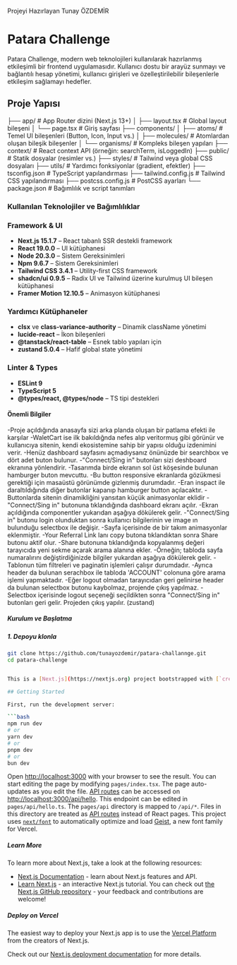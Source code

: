  Projeyi Hazırlayan
 Tunay ÖZDEMİR
 
 # Patara Challenge
  Patara Challenge, modern web teknolojileri kullanılarak hazırlanmış etkileşimli bir frontend uygulamasıdır. Kullanıcı dostu bir arayüz sunmayı ve bağlantılı hesap yönetimi, kullanıcı girişleri ve özelleştirilebilir bileşenlerle etkileşim sağlamayı hedefler.

## Proje Yapısı
  ├── app/ # App Router dizini (Next.js 13+)
  │ ├── layout.tsx # Global layout bileşeni
  │ └── page.tsx # Giriş sayfası
  ├── components/
  │ ├── atoms/ # Temel UI bileşenleri (Button, Icon, Input vs.)
  │ ├── molecules/ # Atomlardan oluşan bileşik bileşenler
  │ └── organisms/ # Kompleks bileşen yapıları
  ├── context/ # React context API (örneğin: searchTerm, isLoggedIn)
  ├── public/ # Statik dosyalar (resimler vs.)
  ├── styles/ # Tailwind veya global CSS dosyaları
  ├── utils/ # Yardımcı fonksiyonlar (gradient, efektler)
  ├── tsconfig.json # TypeScript yapılandırması
  ├── tailwind.config.js # Tailwind CSS yapılandırması
  ├── postcss.config.js # PostCSS ayarları
  └── package.json # Bağımlılık ve script tanımları

### Kullanılan Teknolojiler ve Bağımlılıklar

### Framework & UI
- **Next.js 15.1.7**                      – React tabanlı SSR destekli framework
- **React 19.0.0**                        – UI kütüphanesi
- **Node 20.3.0**                         – Sistem Gereksinimleri
- **Npm 9.6.7**                           – Sistem Gereksinimleri
- **Tailwind CSS 3.4.1**                  – Utility-first CSS framework
- **shadcn/ui 0.9.5**                     – Radix UI ve Tailwind üzerine kurulmuş UI bileşen kütüphanesi
- **Framer Motion 12.10.5**               – Animasyon kütüphanesi

### Yardımcı Kütüphaneler
- **clsx** ve **class-variance-authority** – Dinamik className yönetimi
- **lucide-react**                         – İkon bileşenleri
- **@tanstack/react-table**                – Esnek tablo yapıları için
- **zustand 5.0.4**                        – Hafif global state yönetimi

### Linter & Types
- **ESLint 9**
- **TypeScript 5**
- **@types/react, @types/node**            – TS tipi destekleri

#### Önemli Bilgiler
-Proje açıldığında anasayfa sizi arka planda oluşan bir patlama efekti ile karşılar
-WaletCart ise ilk bakıldığnda nefes alıp veritormuş gibi görünür ve kullanıcıya sitenin, kendi ekosistemine sahip bir yapısı olduğu izdenimini verir.
-Henüz dashboard sayfasını açmadıysanız önünüzde bir searchbox ve dört adet buton bulunur.
-"Connect/Sing in" butonları sizi deshboard ekranına yönlendirir.
-Tasarımda birde ekranın sol üst köşesinde bulunan hamburger buton mevcuttu. 
-Bu button responsive ekranlarda gözükmesi gerektiği için masaüstü görünümde gizlenmiş durumdadır. 
-Eran inspact ile daraltıldığında diğer butonlar kapanıp hamburger button açılacaktır.
-Buttonlarda sitenin dinamikliğini yansıtan küçük animasyonlar eklidir
-"Connect/Sing in" butonuna tıklandığında dashboard ekranı açılır.
-Ekran açıldığında componentler yukarıdan aşağıya dökülerek gelir.
-"Connect/Sing in" butonu login olunduktan sonra kullanıcı bilgilerinin ve image ın bulunduğu selectbox ile değişir.
-Sayfa içerisinde de bir takım animasyonlar eklenmiştir. 
-Your Referral Link lanı copy butona tıklandıktan sonra Share butonu aktif olur.
-Share butonuna tıklandığında kopyalanmış değeri tarayıcıda yeni sekme açarak arama alanına ekler.
-Örneğin; tabloda sayfa numaralırını değiştirdiğinizde bilgiler yukardan aşağıya dökülerek gelir.
-Tablonun tüm filtreleri ve paginatin işlemleri çalışır durumdadır.
-Ayrıca header da bulunan serachbox ile tabloda 'ACCOUNT' colonuna göre arama işlemi yapmaktadır.
-Eğer logout olmadan tarayıcıdan geri gelinirse header da bulunan selectbox butonu kaybolmaz, projende çıkış yapılmaz.
-Selectbox içerisinde logout seçeneği seçildikten sonra "Connect/Sing in" butonları geri gelir. Projeden çıkış yapılır. (zustand)

##### Kurulum ve Başlatma
##### 1. Depoyu klonla

```bash
git clone https://github.com/tunayozdemir/patara-challannge.git
cd patara-challenge


This is a [Next.js](https://nextjs.org) project bootstrapped with [`create-next-app`](https://nextjs.org/docs/pages/api-reference/create-next-app).

## Getting Started

First, run the development server:

```bash
npm run dev
# or
yarn dev
# or
pnpm dev
# or
bun dev
```

Open [http://localhost:3000](http://localhost:3000) with your browser to see the result.
You can start editing the page by modifying `pages/index.tsx`. 
The page auto-updates as you edit the file.
[API routes](https://nextjs.org/docs/pages/building-your-application/routing/api-routes) can be accessed on [http://localhost:3000/api/hello](http://localhost:3000/api/hello).
This endpoint can be edited in `pages/api/hello.ts`.
The `pages/api` directory is mapped to `/api/*`. 
Files in this directory are treated as [API routes](https://nextjs.org/docs/pages/building-your-application/routing/api-routes) instead of React pages.
This project uses [`next/font`](https://nextjs.org/docs/pages/building-your-application/optimizing/fonts) to automatically optimize and load [Geist](https://vercel.com/font), a new font family for Vercel.

##### Learn More
To learn more about Next.js, take a look at the following resources:
- [Next.js Documentation](https://nextjs.org/docs) - learn about Next.js features and API.
- [Learn Next.js](https://nextjs.org/learn-pages-router) - an interactive Next.js tutorial.
You can check out [the Next.js GitHub repository](https://github.com/vercel/next.js) - your feedback and contributions are welcome!

##### Deploy on Vercel
The easiest way to deploy your Next.js app is to use the [Vercel Platform](https://vercel.com/new?utm_medium=default-template&filter=next.js&utm_source=create-next-app&utm_campaign=create-next-app-readme) from the creators of Next.js.

Check out our [Next.js deployment documentation](https://nextjs.org/docs/pages/building-your-application/deploying) for more details.
